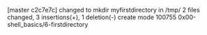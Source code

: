 [master c2c7e7c] changed to mkdir myfirstdirectory in /tmp/
 2 files changed, 3 insertions(+), 1 deletion(-)
 create mode 100755 0x00-shell_basics/6-firstdirectory
